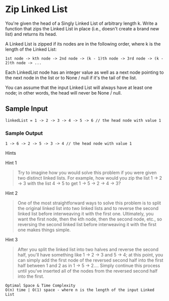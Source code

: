 # Zip Linked List

You're given the head of a Singly Linked List of arbitrary length k. Write a function that zips the Linked List in place (i.e., doesn't create a brand new list) and returns its head.

A Linked List is zipped if its nodes are in the following order, where k is the length of the Linked List:

```
1st node -> kth node -> 2nd node -> (k - 1)th node -> 3rd node -> (k - 2)th node -> ...
```

Each LinkedList node has an integer value as well as a next node pointing to the next node in the list or to None / null if it's the tail of the list.

You can assume that the input Linked List will always have at least one node; in other words, the head will never be None / null.

## Sample Input

```
linkedList = 1 -> 2 -> 3 -> 4 -> 5 -> 6 // the head node with value 1
```

### Sample Output

```
1 -> 6 -> 2 -> 5 -> 3 -> 4 // the head node with value 1
```

Hints

Hint 1
> Try to imagine how you would solve this problem if you were given two distinct linked lists. For example, how would you zip the list 1 -> 2 -> 3 with the list 4 -> 5 to get 1 -> 5 -> 2 -> 4 -> 3?

Hint 2
> One of the most straightforward ways to solve this problem is to split the original linked list into two linked lists and to reverse the second linked list before interweaving it with the first one. Ultimately, you want the first node, then the kth node, then the second node, etc., so reversing the second linked list before interweaving it with the first one makes things simple.

Hint 3
> After you split the linked list into two halves and reverse the second half, you'll have something like 1 -> 2 -> 3 and 5 -> 4; at this point, you can simply add the first node of the reversed second half into the first half between 1 and 2 as in 1 -> 5 -> 2.... Simply continue this process until you've inserted all of the nodes from the reversed second half into the first.

```
Optimal Space & Time Complexity
O(n) time | O(1) space - where n is the length of the input Linked List
```
